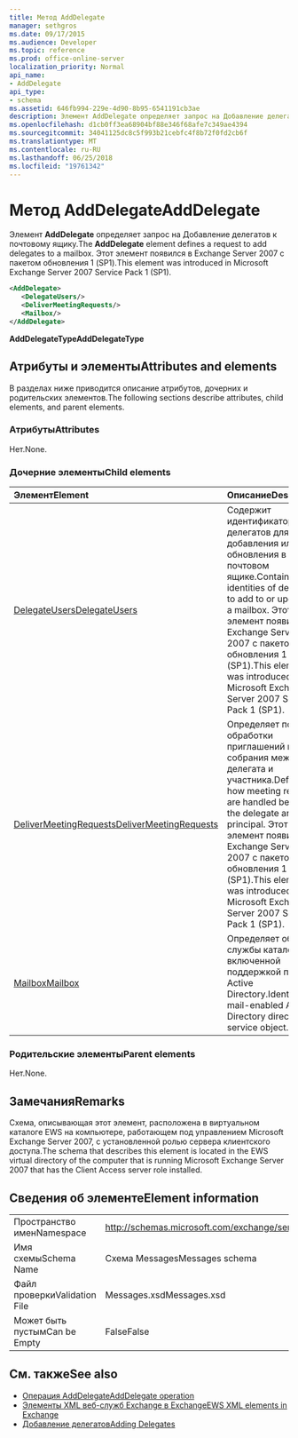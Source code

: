```yaml
---
title: Метод AddDelegate
manager: sethgros
ms.date: 09/17/2015
ms.audience: Developer
ms.topic: reference
ms.prod: office-online-server
localization_priority: Normal
api_name:
- AddDelegate
api_type:
- schema
ms.assetid: 646fb994-229e-4d90-8b95-6541191cb3ae
description: Элемент AddDelegate определяет запрос на Добавление делегатов к почтовому ящику. Этот элемент появился в Exchange Server 2007 с пакетом обновления 1 (SP1).
ms.openlocfilehash: d1cb0ff3ea68904bf88e346f68afe7c349ae4394
ms.sourcegitcommit: 34041125dc8c5f993b21cebfc4f8b72f0fd2cb6f
ms.translationtype: MT
ms.contentlocale: ru-RU
ms.lasthandoff: 06/25/2018
ms.locfileid: "19761342"
---
```

# <a name="adddelegate"></a><span data-ttu-id="26350-104">Метод AddDelegate</span><span class="sxs-lookup"><span data-stu-id="26350-104">AddDelegate</span></span>

<span data-ttu-id="26350-105">Элемент **AddDelegate** определяет запрос на Добавление делегатов к почтовому ящику.</span><span class="sxs-lookup"><span data-stu-id="26350-105">The **AddDelegate** element defines a request to add delegates to a mailbox.</span></span> <span data-ttu-id="26350-106">Этот элемент появился в Exchange Server 2007 с пакетом обновления 1 (SP1).</span><span class="sxs-lookup"><span data-stu-id="26350-106">This element was introduced in Microsoft Exchange Server 2007 Service Pack 1 (SP1).</span></span> 
  
```xml
<AddDelegate>
   <DelegateUsers/>
   <DeliverMeetingRequests/>
   <Mailbox/>
</AddDelegate>
```

 <span data-ttu-id="26350-107">**AddDelegateType**</span><span class="sxs-lookup"><span data-stu-id="26350-107">**AddDelegateType**</span></span>
## <a name="attributes-and-elements"></a><span data-ttu-id="26350-108">Атрибуты и элементы</span><span class="sxs-lookup"><span data-stu-id="26350-108">Attributes and elements</span></span>

<span data-ttu-id="26350-109">В разделах ниже приводится описание атрибутов, дочерних и родительских элементов.</span><span class="sxs-lookup"><span data-stu-id="26350-109">The following sections describe attributes, child elements, and parent elements.</span></span>
  
### <a name="attributes"></a><span data-ttu-id="26350-110">Атрибуты</span><span class="sxs-lookup"><span data-stu-id="26350-110">Attributes</span></span>

<span data-ttu-id="26350-111">Нет.</span><span class="sxs-lookup"><span data-stu-id="26350-111">None.</span></span>
  
### <a name="child-elements"></a><span data-ttu-id="26350-112">Дочерние элементы</span><span class="sxs-lookup"><span data-stu-id="26350-112">Child elements</span></span>

|<span data-ttu-id="26350-113">**Элемент**</span><span class="sxs-lookup"><span data-stu-id="26350-113">**Element**</span></span>|<span data-ttu-id="26350-114">**Описание**</span><span class="sxs-lookup"><span data-stu-id="26350-114">**Description**</span></span>|
|:-----|:-----|
|[<span data-ttu-id="26350-115">DelegateUsers</span><span class="sxs-lookup"><span data-stu-id="26350-115">DelegateUsers</span></span>](delegateusers.md) <br/> |<span data-ttu-id="26350-116">Содержит идентификаторы делегатов для добавления или обновления в почтовом ящике.</span><span class="sxs-lookup"><span data-stu-id="26350-116">Contains the identities of delegates to add to or update in a mailbox.</span></span> <span data-ttu-id="26350-117">Этот элемент появился в Exchange Server 2007 с пакетом обновления 1 (SP1).</span><span class="sxs-lookup"><span data-stu-id="26350-117">This element was introduced in Microsoft Exchange Server 2007 Service Pack 1 (SP1).</span></span>  <br/> |
|[<span data-ttu-id="26350-118">DeliverMeetingRequests</span><span class="sxs-lookup"><span data-stu-id="26350-118">DeliverMeetingRequests</span></span>](delivermeetingrequests.md) <br/> |<span data-ttu-id="26350-119">Определяет порядок обработки приглашений на собрания между делегата и участника.</span><span class="sxs-lookup"><span data-stu-id="26350-119">Defines how meeting requests are handled between the delegate and the principal.</span></span> <span data-ttu-id="26350-120">Этот элемент появился в Exchange Server 2007 с пакетом обновления 1 (SP1).</span><span class="sxs-lookup"><span data-stu-id="26350-120">This element was introduced in Microsoft Exchange Server 2007 Service Pack 1 (SP1).</span></span>  <br/> |
|[<span data-ttu-id="26350-121">Mailbox</span><span class="sxs-lookup"><span data-stu-id="26350-121">Mailbox</span></span>](mailbox.md) <br/> |<span data-ttu-id="26350-122">Определяет объект службы каталогов с включенной поддержкой почты Active Directory.</span><span class="sxs-lookup"><span data-stu-id="26350-122">Identifies a mail-enabled Active Directory directory service object.</span></span>  <br/> |
   
### <a name="parent-elements"></a><span data-ttu-id="26350-123">Родительские элементы</span><span class="sxs-lookup"><span data-stu-id="26350-123">Parent elements</span></span>

<span data-ttu-id="26350-124">Нет.</span><span class="sxs-lookup"><span data-stu-id="26350-124">None.</span></span>
  
## <a name="remarks"></a><span data-ttu-id="26350-125">Замечания</span><span class="sxs-lookup"><span data-stu-id="26350-125">Remarks</span></span>

<span data-ttu-id="26350-126">Схема, описывающая этот элемент, расположена в виртуальном каталоге EWS на компьютере, работающем под управлением Microsoft Exchange Server 2007, с установленной ролью сервера клиентского доступа.</span><span class="sxs-lookup"><span data-stu-id="26350-126">The schema that describes this element is located in the EWS virtual directory of the computer that is running Microsoft Exchange Server 2007 that has the Client Access server role installed.</span></span>
  
## <a name="element-information"></a><span data-ttu-id="26350-127">Сведения об элементе</span><span class="sxs-lookup"><span data-stu-id="26350-127">Element information</span></span>

|||
|:-----|:-----|
|<span data-ttu-id="26350-128">Пространство имен</span><span class="sxs-lookup"><span data-stu-id="26350-128">Namespace</span></span>  <br/> |http://schemas.microsoft.com/exchange/services/2006/messages  <br/> |
|<span data-ttu-id="26350-129">Имя схемы</span><span class="sxs-lookup"><span data-stu-id="26350-129">Schema Name</span></span>  <br/> |<span data-ttu-id="26350-130">Схема Messages</span><span class="sxs-lookup"><span data-stu-id="26350-130">Messages schema</span></span>  <br/> |
|<span data-ttu-id="26350-131">Файл проверки</span><span class="sxs-lookup"><span data-stu-id="26350-131">Validation File</span></span>  <br/> |<span data-ttu-id="26350-132">Messages.xsd</span><span class="sxs-lookup"><span data-stu-id="26350-132">Messages.xsd</span></span>  <br/> |
|<span data-ttu-id="26350-133">Может быть пустым</span><span class="sxs-lookup"><span data-stu-id="26350-133">Can be Empty</span></span>  <br/> |<span data-ttu-id="26350-134">False</span><span class="sxs-lookup"><span data-stu-id="26350-134">False</span></span>  <br/> |
   
## <a name="see-also"></a><span data-ttu-id="26350-135">См. также</span><span class="sxs-lookup"><span data-stu-id="26350-135">See also</span></span>

- [<span data-ttu-id="26350-136">Операция AddDelegate</span><span class="sxs-lookup"><span data-stu-id="26350-136">AddDelegate operation</span></span>](adddelegate-operation.md)
- [<span data-ttu-id="26350-137">Элементы XML веб-служб Exchange в Exchange</span><span class="sxs-lookup"><span data-stu-id="26350-137">EWS XML elements in Exchange</span></span>](ews-xml-elements-in-exchange.md)
- [<span data-ttu-id="26350-138">Добавление делегатов</span><span class="sxs-lookup"><span data-stu-id="26350-138">Adding Delegates</span></span>](http://msdn.microsoft.com/library/3a744150-66a3-4a13-9433-793603ba5038%28Office.15%29.aspx)


